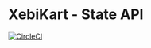 # XebiKart - State API

[![CircleCI](https://circleci.com/gh/xebia-france/xebikart-state-api.svg?style=svg&circle-token=2809218eb9e7423fdc31d9b507650c5181abb2c9)](https://circleci.com/gh/xebia-france/xebikart-state-api)
